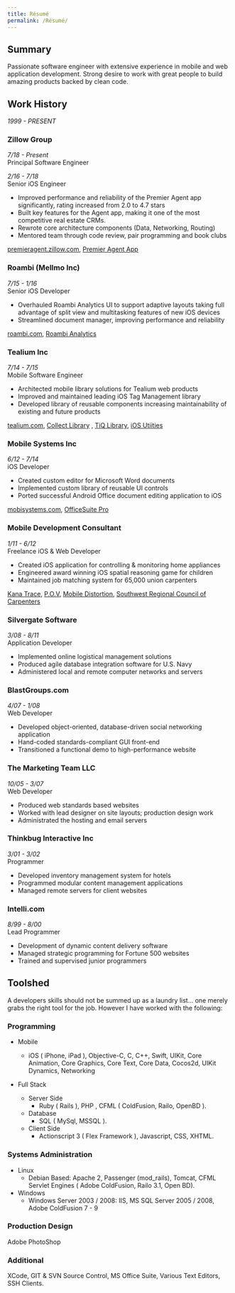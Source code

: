 ```yaml
---
title: Résumé
permalink: /Résumé/
---
```



## Summary ##

Passionate software engineer with extensive experience in mobile and web application development.  Strong desire to work with great people to build amazing products backed by clean code.


## Work History ##

_1999 - PRESENT_

### Zillow Group ###

_7/18 - Present_  
Principal Software Engineer

_2/16 - 7/18_  
Senior iOS Engineer

- Improved performance and reliability of the Premier Agent app significantly, rating increased from 2.0 to 4.7 stars
- Built key features for the Agent app, making it one of the most competitive real estate CRMs.
- Rewrote core architecture components (Data, Networking, Routing)
- Mentored team through code review, pair programming and book clubs

[premieragent.zillow.com](http://premieragent.zillow.com), [Premier Agent App](https://itunes.apple.com/us/app/premier-agent-power-zillow/id489692273?mt=8&ign-mpt=uo%3D4)


### Roambi (Mellmo Inc) ###

_7/15 - 1/16_  
Senior iOS Developer

- Overhauled Roambi Analytics UI to support adaptive layouts taking full advantage of split view and multitasking features of new iOS devices
- Streamlined document manager, improving performance and reliability

[roambi.com](http://roambi.com), [Roambi Analytics](https://itunes.apple.com/us/app/roambi-analytics/id315020789?mt=8&ign-mpt=uo%3D4)


### Tealium Inc ###

_7/14 - 7/15_   
Mobile Software Engineer

- Architected mobile library solutions for Tealium web products
- Improved and maintained leading iOS Tag Management library
- Developed library of reusable components increasing maintainability of existing and future products
			
[tealium.com](http://www.tealium.com), [Collect Library](http://tealium.github.io/collect-ios/) ,  [TiQ Library](https://github.com/tealium/ios-library), [iOS Utiities](https://github.com/tealium/ios-utilities)


### Mobile Systems Inc ###

_6/12 - 7/14_  
iOS Developer

- Created custom editor for Microsoft Word documents
- Implemented custom library of reusable UI controls
- Ported successful Android Office document editing application to iOS

[mobisystems.com](http://www.mobisystems.com), [OfficeSuite Pro](https://itunes.apple.com/us/app/officesuite-professional/id675054186)


### Mobile Development Consultant ###
_1/11 - 6/12_  
Freelance iOS & Web Developer

- Created iOS application for controlling & monitoring home appliances
- Engineered award winning iOS spatial reasoning game for children
- Maintained job matching system for 65,000 union carpenters

[Kana Trace](http://itunes.apple.com/us/app/kana-trace/id455615860?ls=1&mt=8), [P.O.V](https://itunes.apple.com/us/app/p.o.v.-spatial-reasoning-game/id532611500?mt=8), [Mobile Distortion](http://mobiledistortion.com), [Southwest Regional Council of Carpenters](http://swcarpenters.org)


### Silvergate Software ### 
_3/08 - 8/11_  
Application Developer

- Implemented online logistical management solutions
- Produced agile database integration software for U.S. Navy
- Administered local and remote computer networks and servers


### BlastGroups.com ### 
_4/07 - 1/08_  
Web Developer

- Developed object-oriented, database-driven social networking application
- Hand-coded standards-compliant GUI front-end
- Transitioned a functional demo to high-performance website


### The Marketing Team LLC ### 
_10/05 - 3/07_  
Web Developer

- Produced web standards based websites
- Worked with lead designer on site layouts; production design work
- Administrated the hosting and email servers


### Thinkbug Interactive Inc ### 
_3/01 - 3/02_  
Programmer

- Developed inventory management system for hotels
- Programmed modular content management applications
- Managed remote servers for client websites


### Intelli.com ### 
_8/99 - 8/00_  
Lead Programmer

- Development of dynamic content delivery software
- Managed strategic programming for Fortune 500 websites
- Trained and supervised junior programmers


## Toolshed ##

A developers skills should not be summed up as a laundry list... one merely grabs the right tool for the job. However I have worked with the following:

### Programming ###

- Mobile
	- iOS ( iPhone, iPad ), Objective-C, C, C++, Swift, UIKit, Core Animation, Core Graphics, Core Text, Core Data, Cocos2d, UIKit Dynamics, Networking

- Full Stack
	- Server Side
		- Ruby ( Rails ), PHP , CFML ( ColdFusion, Railo, OpenBD ).
	- Database
		- SQL ( MySql, MSSQL ).
	- Client Side
		- Actionscript 3 ( Flex Framework ), Javascript, CSS, XHTML.

### Systems Administration ###

- Linux
	- Debian Based: Apache 2, Passenger (mod_rails), Tomcat, CFML Servlet Engines ( Adobe ColdFusion, Railo 3.1, Open BD).
- Windows
	- Windows Server 2003 / 2008: IIS, MS SQL Server 2005 / 2008, Adobe ColdFusion 7 - 9

### Production Design ###

Adobe PhotoShop

### Additional ###

XCode, GIT & SVN Source Control, MS Office Suite, Various Text Editors, SSH Clients.
